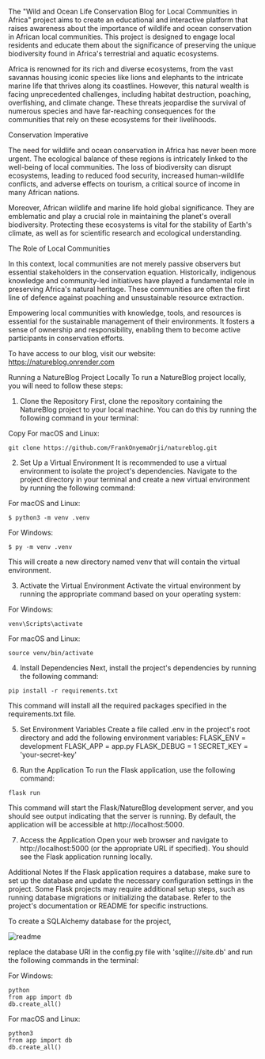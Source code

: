The "Wild and Ocean Life Conservation Blog for Local Communities in Africa" project aims to create an educational and interactive platform that raises awareness about the importance of wildlife and ocean conservation in African local communities. This project is designed to engage local residents and educate them about the significance of preserving the unique biodiversity found in Africa's terrestrial and aquatic ecosystems.

Africa is renowned for its rich and diverse ecosystems, from the vast savannas housing iconic species like lions and elephants to the intricate marine life that thrives along its coastlines. However, this natural wealth is facing unprecedented challenges, including habitat destruction, poaching, overfishing, and climate change. These threats jeopardise the survival of numerous species and have far-reaching consequences for the communities that rely on these ecosystems for their livelihoods.

Conservation Imperative

The need for wildlife and ocean conservation in Africa has never been more urgent. The ecological balance of these regions is intricately linked to the well-being of local communities. The loss of biodiversity can disrupt ecosystems, leading to reduced food security, increased human-wildlife conflicts, and adverse effects on tourism, a critical source of income in many African nations.

Moreover, African wildlife and marine life hold global significance. They are emblematic and play a crucial role in maintaining the planet's overall biodiversity. Protecting these ecosystems is vital for the stability of Earth's climate, as well as for scientific research and ecological understanding.

The Role of Local Communities

In this context, local communities are not merely passive observers but essential stakeholders in the conservation equation. Historically, indigenous knowledge and community-led initiatives have played a fundamental role in preserving Africa's natural heritage. These communities are often the first line of defence against poaching and unsustainable resource extraction.

Empowering local communities with knowledge, tools, and resources is essential for the sustainable management of their environments. It fosters a sense of ownership and responsibility, enabling them to become active participants in conservation efforts.



To have access to our blog, visit our website: https://natureblog.onrender.com



Running a NatureBlog Project Locally
To run a NatureBlog project locally, you will need to follow these steps:

1. Clone the Repository
First, clone the repository containing the NatureBlog project to your local machine. You can do this by running the following command in your terminal:

Copy
For macOS and Linux:
```
git clone https://github.com/FrankOnyemaOrji/natureblog.git
```

2. Set Up a Virtual Environment
It is recommended to use a virtual environment to isolate the project's dependencies. Navigate to the project directory in your terminal and create a new virtual environment by running the following command:

For macOS and Linux:
```
$ python3 -m venv .venv
```

For Windows:
```
$ py -m venv .venv 
```

This will create a new directory named venv that will contain the virtual environment.

3. Activate the Virtual Environment
Activate the virtual environment by running the appropriate command based on your operating system:


For Windows:
```
venv\Scripts\activate
```

For macOS and Linux:
```
source venv/bin/activate
```
4. Install Dependencies
Next, install the project's dependencies by running the following command:

```
pip install -r requirements.txt
```
This command will install all the required packages specified in the requirements.txt file.

5. Set Environment Variables
Create a file called .env in the project's root directory and add the following environment variables:
FLASK_ENV = development
FLASK_APP = app.py
FLASK_DEBUG = 1
SECRET_KEY = 'your-secret-key'

6. Run the Application
To run the Flask application, use the following command:

```
flask run
```

This command will start the Flask/NatureBlog development server, and you should see output indicating that the server is running. By default, the application will be accessible at http://localhost:5000.

7. Access the Application
Open your web browser and navigate to http://localhost:5000 (or the appropriate URL if specified). You should see the Flask application running locally.

Additional Notes
If the Flask application requires a database, make sure to set up the database and update the necessary configuration settings in the project.
Some Flask projects may require additional setup steps, such as running database migrations or initializing the database. Refer to the project's documentation or README for specific instructions.

To create a SQLAlchemy database for the project,

![readme](https://github.com/FrankOnyemaOrji/natureblog/assets/59745545/95b4c035-a597-48b9-9b40-c63c1a3ba1a5)

replace the database URI in the config.py file with 'sqlite:///site.db' and run the following commands in the terminal:

For Windows:
```
python
from app import db
db.create_all()
```

For macOS and Linux:
```
python3
from app import db
db.create_all()
```
